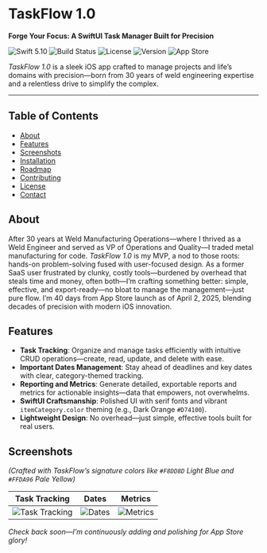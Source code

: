 # TaskFlow 1.0

**Forge Your Focus: A SwiftUI Task Manager Built for Precision**

![Swift 5.10](https://img.shields.io/badge/Swift-5.10-orange.svg) ![Build Status](https://img.shields.io/github/actions/workflow/status/Joe-dev574/TaskFlow55/ci.yml) ![License](https://img.shields.io/github/license/Joe-dev574/TaskFlow55) ![Version](https://img.shields.io/github/v/release/Joe-dev574/TaskFlow55) ![App Store](https://img.shields.io/badge/App%20Store-June%202025-yellow.svg)

*TaskFlow 1.0* is a sleek iOS app crafted to manage projects and life’s domains with precision—born from 30 years of weld engineering expertise and a relentless drive to simplify the complex.

---

## Table of Contents
- [About](#about)
- [Features](#features)
- [Screenshots](#screenshots)
- [Installation](#installation)
- [Roadmap](#roadmap)
- [Contributing](#contributing)
- [License](#license)
- [Contact](#contact)

## About

After 30 years at Weld Manufacturing Operations—where I thrived as a Weld Engineer and served as VP of Operations and Quality—I traded metal manufacturing for code. *TaskFlow 1.0* is my MVP, a nod to those roots: hands-on problem-solving fused with user-focused design. As a former SaaS user frustrated by clunky, costly tools—burdened by overhead that steals time and money, often both—I’m crafting something better: simple, effective, and export-ready—no bloat to manage the management—just pure flow. I’m 40 days from App Store launch as of April 2, 2025, blending decades of precision with modern iOS innovation.

## Features

- **Task Tracking**: Organize and manage tasks efficiently with intuitive CRUD operations—create, read, update, and delete with ease.
- **Important Dates Management**: Stay ahead of deadlines and key dates with clear, category-themed tracking.
- **Reporting and Metrics**: Generate detailed, exportable reports and metrics for actionable insights—data that empowers, not overwhelms.
- **SwiftUI Craftsmanship**: Polished UI with serif fonts and vibrant `itemCategory.color` theming (e.g., Dark Orange `#D74100`).
- **Lightweight Design**: No overhead—just simple, effective tools built for real users.

## Screenshots

*(Crafted with TaskFlow’s signature colors like `#F8DD8D` Light Blue and `#FFDA96` Pale Yellow)*

| Task Tracking | Dates | Metrics |
|---------------|-------|---------|
| ![Task Tracking](https://via.placeholder.com/150x300/F8DD8D/000000?text=Tasks) | ![Dates](https://via.placeholder.com/150x300/FFDA96/000000?text=Dates) | ![Metrics](https://via.placeholder.com/150x300/D74100/FFFFFF?text=Metrics) |

*Check back soon—I’m continuously adding and polishing for App Store glory!*

